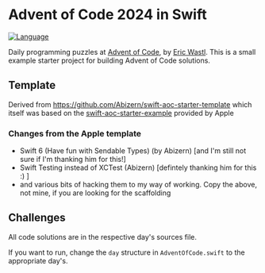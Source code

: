 # Advent of Code 2024 in Swift

[![Language](https://img.shields.io/badge/language-Swift-red.svg)](https://swift.org)

Daily programming puzzles at [Advent of Code](<https://adventofcode.com/>), by
[Eric Wastl](<http://was.tl/>). This is a small example starter project for
building Advent of Code solutions.

## Template 

Derived from https://github.com/Abizern/swift-aoc-starter-template which itself was
based on the [swift-aoc-starter-example](https://github.com/apple/swift-aoc-starter-example/) provided by Apple

### Changes from the Apple template

- Swift 6 (Have fun with Sendable Types) (by Abizern)  [and I'm still not sure if I'm thanking him for this!]
- Swift Testing instead of XCTest (Abizern) [defintely thanking him for this :) ]
- and various bits of hacking them to my way of working.  Copy the above, not mine, if you are looking for the scaffolding

## Challenges

All code solutions are in the respective day's sources file.

If you want to run, change the `day`  structure in `AdventOfCode.swift` to the appropriate day's.

